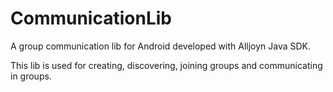 CommunicationLib
================

A group communication lib for Android developed with Alljoyn Java SDK.

This lib is used for creating, discovering, joining groups and communicating in groups.
